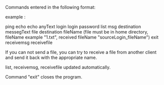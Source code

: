Commands entered in the following format: 

example : 

ping
echo
echo anyText
login login password 
list
msg destination messegText 
file destination fileName (file must be in home directory, fileName example "1.txt", received fileName "sourceLogin_fileName")
exit
receivemsg
receivefile

If you can not send a file, you can try to receive a file from another client and send it back with the appropriate name.

list, receivemsg, receivefile updated automatically.

Command "exit" closes the program.